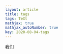 ```yaml
---
layout: article
title: tags
tags: TeXt
mathjax: true
mathjax_autoNumber: true
key: 2020-08-04-tags
---
```



<!--more-->


我们